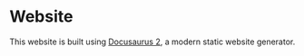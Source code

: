 # Website

This website is built using [Docusaurus 2](https://docusaurus.io/), a modern static website generator.



